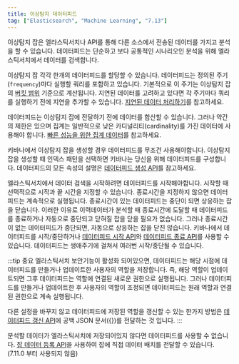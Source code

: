 ```yaml
---
title: 이상탐지 데이터피드
tag: ["Elasticsearch", "Machine Learning", "7.13"]
---
```


이상탐지 잡은 엘라스틱서치나 API를 통해 다른 소스에서 전송된 데이터를 가지고 분석을 할 수 있습니다.
데이터피드는 단순하고 보다 공통적인 시나리오인 분석을 위해 엘라스틱서치에서 데이터를 검색합니다.

이상탐지 잡 각각 한개의 데이터피드를 할당할 수 있습니다.
데이터피드는 정의된 주기(`frequency`)마다 실행할 쿼리를 포함하고 있습니다.
기본적으로 이 주기는 이상탐지 잡의 [버킷 범위](ml-buckets.md) 기준으로 계산됩니다.
지연된 데이터를 고려하고 있다면 각 주기마다 쿼리를 실행하기 전에 지연을 추가할 수 있습니다.
[지연된 데이터 처리하기](ml-delayed-data-detection.md)를 참고하세요.

데이터피드는 이상탐지 잡에 전달하기 전에 데이터를 합산할 수 있습니다.
그러나 약간의 제한은 있으며 집계는 일반적으로 낮은 카디널리티(cardinality)를 가진 데이터에 사용해야 합니다.
[빠른 성능을 위한 집계 데이터](ml-configuring-aggregation.md)를 참고하세요.

키바나에서 이상탐지 잡을 생성할 경우 데이터피드를 무조건 사용해야합니다.
이상탐지 잡을 생성할 때 인덱스 패턴을 선택하면 키바나는 당신을 위해 데이터피드를 구성합니다.
데이터피드의 모든 속성의 설명은 [데이터피드 생성 API](ml-put-datafeed.md)를 참고하세요.

엘라스틱서치에서 데이터 검색을 시작하려면 데이터피드를 시작해야합니다.
시작할 때 선택적으로 시작과 끝 시간을 지정할 수 있습니다.
종료시간을 지정하지 않으면 데이터피드는 계속적으로 실행됩니다.
종료시간이 있는 데이터피드는 중단이 되면 상응하는 잡을 닫습니다.
이러한 이유로 이력데이터가 분석할 때 종료시간에 도달할 때 데이터피드를 종료하거나 자동으로 중단되고 닫혀질 잡을 닫을 필요가 없습니다.
그러나 종료시간이 없는 데이터피드가 중단되면, 자동으로 상응하는 잡을 닫진 않습니다.
키바나에서 데이터피드를 시작/중단하거나 [데이터피드 시작 API](ml-start-datafeed.md)와 [데이터피드 종료 API](ml-stop-datafeed.md)를 사용할 수 있습니다.
데이터피드는 생애주기에 걸쳐서 여러번 시작/중단될 수 있습니다.

:::tip 중요
엘라스틱서치 보안기능이 활성화 되어있으면, 데이터피드는 해당 시점에 데이터피드를 만들거나 업데이트한 사용자의 역할을 저장합니다.
즉, 해당 역할이 업데이트되면 그후 데이터피드는 역할에 연결된 새로운 권한으로 실행됩니다.
그러나 데이터피드를 만들거나 업데이트한 후 사용자의 역할이 조정되면 데이터피드는 원래 역할과 연결된 권한으로 계속 실행됩니다.

다른 설정을 바꾸지 않고 데이터피드에 저장된 역할을 갱신할 수 있는 한가지 방법은 [데이터피드 갱신 API](ml-update-datafeed.md)에 공백 JSON 문서({})를 전달하는 것 입니다.
:::

분석할 데이터가 엘라스틱서치에 저장되어있지 않다면 데이터피드를 사용할 수 없습니다.
[잡 데이터 등록 API](ml-post-data.md)을 사용하여 잡에 직접 데이터 배치를 전달할 수 있습니다.
(7.11.0 부터 사용되지 않음)

<AdsenseB />
